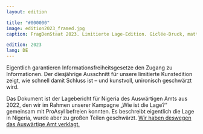 ```yaml
---
layout: edition

title: "#000000"
image: edition2023_framed.jpg
caption: FragDenStaat 2023. Limitierte Lage-Edition. Giclée-Druck, mattes Papier, 30x40cm. Gerahmt.

edition: 2023
lang: DE
---
```


Eigentlich garantieren Informationsfreiheitsgesetze den Zugang zu Informationen. Der diesjährige Ausschnitt für unsere limitierte Kunstedition zeigt, wie schnell damit Schluss ist – und kunstvoll, unironisch geschwärzt wird.

Das Dokument ist der Lagebericht für Nigeria des Auswärtigen Amts aus 2022, den wir im Rahmen unserer Kampagne „Wie ist die Lage?“ gemeinsam mit ProAsyl befreien konnten. Es beschreibt eigentlich die Lage in Nigeria, wurde aber zu großen Teilen geschwärzt. [Wir haben deswegen das Auswärtige Amt verklagt.](https://fragdenstaat.de/blog/2023/09/28/lage-der-transparenz/)
